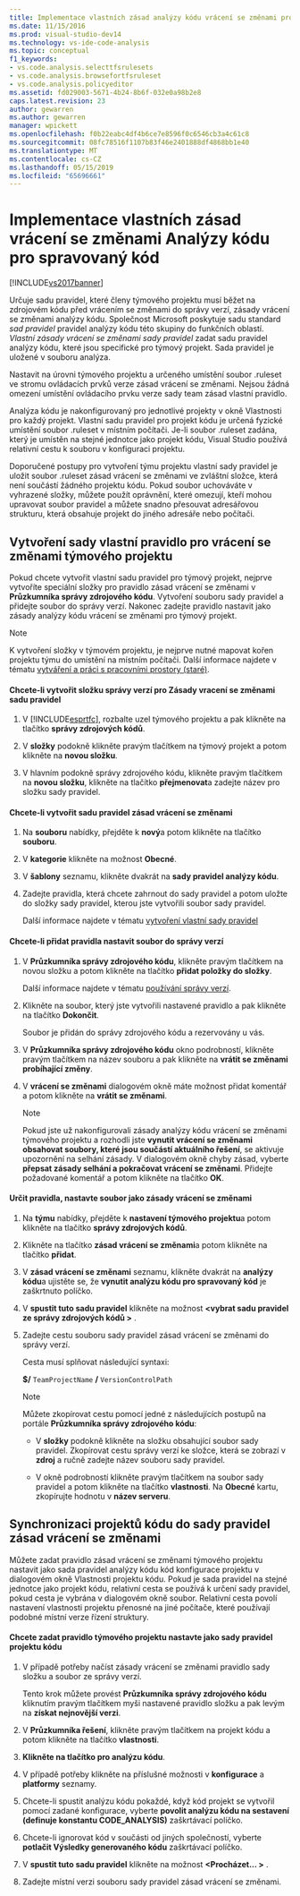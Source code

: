 ```yaml
---
title: Implementace vlastních zásad analýzy kódu vrácení se změnami pro spravovaný kód | Dokumentace Microsoftu
ms.date: 11/15/2016
ms.prod: visual-studio-dev14
ms.technology: vs-ide-code-analysis
ms.topic: conceptual
f1_keywords:
- vs.code.analysis.selecttfsrulesets
- vs.code.analysis.browsefortfsruleset
- vs.code.analysis.policyeditor
ms.assetid: fd029003-5671-4b24-8b6f-032e0a98b2e8
caps.latest.revision: 23
author: gewarren
ms.author: gewarren
manager: wpickett
ms.openlocfilehash: f0b22eabc4df4b6ce7e8596f0c6546cb3a4c61c8
ms.sourcegitcommit: 08fc78516f1107b83f46e2401888df4868bb1e40
ms.translationtype: MT
ms.contentlocale: cs-CZ
ms.lasthandoff: 05/15/2019
ms.locfileid: "65696661"
---
```

# <a name="implementing-custom-code-analysis-check-in-policies-for-managed-code"></a>Implementace vlastních zásad vrácení se změnami Analýzy kódu pro spravovaný kód
[!INCLUDE[vs2017banner](../includes/vs2017banner.md)]

Určuje sadu pravidel, které členy týmového projektu musí běžet na zdrojovém kódu před vrácením se změnami do správy verzí, zásady vrácení se změnami analýzy kódu. Společnost Microsoft poskytuje sadu standard *sad pravidel* pravidel analýzy kódu této skupiny do funkčních oblastí. *Vlastní zásady vrácení se změnami sady pravidel* zadat sadu pravidel analýzy kódu, které jsou specifické pro týmový projekt. Sada pravidel je uložené v souboru analýza.  
  
 Nastavit na úrovni týmového projektu a určeného umístění soubor .ruleset ve stromu ovládacích prvků verze zásad vrácení se změnami. Nejsou žádná omezení umístění ovládacího prvku verze sady team zásad vlastní pravidlo.  
  
 Analýza kódu je nakonfigurovaný pro jednotlivé projekty v okně Vlastnosti pro každý projekt. Vlastní sadu pravidel pro projekt kódu je určená fyzické umístění soubor .ruleset v místním počítači. Je-li soubor .ruleset zadána, který je umístěn na stejné jednotce jako projekt kódu, Visual Studio používá relativní cestu k souboru v konfiguraci projektu.  
  
 Doporučené postupy pro vytvoření týmu projektu vlastní sady pravidel je uložit soubor .ruleset zásad vrácení se změnami ve zvláštní složce, která není součástí žádného projektu kódu. Pokud soubor uchováváte v vyhrazené složky, můžete použít oprávnění, které omezují, kteří mohou upravovat soubor pravidel a můžete snadno přesouvat adresářovou strukturu, která obsahuje projekt do jiného adresáře nebo počítači.  
  
## <a name="creating-the-team-project-custom-check-in-rule-set"></a>Vytvoření sady vlastní pravidlo pro vrácení se změnami týmového projektu  
 Pokud chcete vytvořit vlastní sadu pravidel pro týmový projekt, nejprve vytvoříte speciální složky pro pravidlo zásad vrácení se změnami v **Průzkumníka správy zdrojového kódu**. Vytvoření souboru sady pravidel a přidejte soubor do správy verzí. Nakonec zadejte pravidlo nastavit jako zásady analýzy kódu vrácení se změnami pro týmový projekt.  
  
> [!NOTE]
> K vytvoření složky v týmovém projektu, je nejprve nutné mapovat kořen projektu týmu do umístění na místním počítači. Další informace najdete v tématu [vytváření a práci s pracovními prostory (staré)](https://msdn.microsoft.com/db4d5692-179a-44fe-ad31-0c1c900c9cb2).  
  
#### <a name="to-create-the-version-control-folder-for-the-check-in-policy-rule-set"></a>Chcete-li vytvořit složku správy verzí pro Zásady vracení se změnami sadu pravidel  
  
1. V [!INCLUDE[esprtfc](../includes/esprtfc-md.md)], rozbalte uzel týmového projektu a pak klikněte na tlačítko **správy zdrojových kódů**.  
  
2. V **složky** podokně klikněte pravým tlačítkem na týmový projekt a potom klikněte na **novou složku**.  
  
3. V hlavním podokně správy zdrojového kódu, klikněte pravým tlačítkem na **novou složku**, klikněte na tlačítko **přejmenovat**a zadejte název pro složku sady pravidel.  
  
#### <a name="to-create-the-check-in-policy-rule-set"></a>Chcete-li vytvořit sadu pravidel zásad vrácení se změnami  
  
1. Na **souboru** nabídky, přejděte k **nový**a potom klikněte na tlačítko **souboru**.  
  
2. V **kategorie** klikněte na možnost **Obecné**.  
  
3. V **šablony** seznamu, klikněte dvakrát na **sady pravidel analýzy kódu**.  
  
4. Zadejte pravidla, která chcete zahrnout do sady pravidel a potom uložte do složky sady pravidel, kterou jste vytvořili soubor sady pravidel.  
  
     Další informace najdete v tématu [vytvoření vlastní sady pravidel](../code-quality/creating-custom-code-analysis-rule-sets.md)  
  
#### <a name="to-add-the-rule-set-file-to-version-control"></a>Chcete-li přidat pravidla nastavit soubor do správy verzí  
  
1. V **Průzkumníka správy zdrojového kódu**, klikněte pravým tlačítkem na novou složku a potom klikněte na tlačítko **přidat položky do složky**.  
  
     Další informace najdete v tématu [používání správy verzí](https://msdn.microsoft.com/library/33267cee-fe5f-4aa3-b2cd-6d22ceace314).  
  
2. Klikněte na soubor, který jste vytvořili nastavené pravidlo a pak klikněte na tlačítko **Dokončit**.  
  
     Soubor je přidán do správy zdrojového kódu a rezervovány u vás.  
  
3. V **Průzkumníka správy zdrojového kódu** okno podrobností, klikněte pravým tlačítkem na název souboru a pak klikněte na **vrátit se změnami probíhající změny**.  
  
4. V **vrácení se změnami** dialogovém okně máte možnost přidat komentář a potom klikněte na **vrátit se změnami**.  
  
    > [!NOTE]
    > Pokud jste už nakonfigurovali zásady analýzy kódu vrácení se změnami týmového projektu a rozhodli jste **vynutit vrácení se změnami obsahovat soubory, které jsou součástí aktuálního řešení**, se aktivuje upozornění na selhání zásady. V dialogovém okně chyby zásad, vyberte **přepsat zásady selhání a pokračovat vrácení se změnami**. Přidejte požadované komentář a potom klikněte na tlačítko **OK**.  
  
#### <a name="to-specify-the-rule-set-file-as-the-check-in-policy"></a>Určit pravidla, nastavte soubor jako zásady vrácení se změnami  
  
1. Na **týmu** nabídky, přejděte k **nastavení týmového projektu**a potom klikněte na tlačítko **správy zdrojových kódů**.  
  
2. Klikněte na tlačítko **zásad vrácení se změnami**a potom klikněte na tlačítko **přidat**.  
  
3. V **zásad vrácení se změnami** seznamu, klikněte dvakrát na **analýzy kódu**a ujistěte se, že **vynutit analýzu kódu pro spravovaný kód** je zaškrtnuto políčko.  
  
4. V **spustit tuto sadu pravidel** klikněte na možnost  **\<vybrat sadu pravidel ze správy zdrojových kódů >** .  
  
5. Zadejte cestu souboru sady pravidel zásad vrácení se změnami do správy verzí.  
  
     Cesta musí splňovat následující syntaxi:  
  
     **$/** `TeamProjectName` **/** `VersionControlPath`  
  
    > [!NOTE]
    > Můžete zkopírovat cestu pomocí jedné z následujících postupů na portále **Průzkumníka správy zdrojového kódu**:  
  
    - V **složky** podokně klikněte na složku obsahující soubor sady pravidel. Zkopírovat cestu správy verzí ke složce, která se zobrazí v **zdroj** a ručně zadejte název souboru sady pravidel.  
  
    - V okně podrobností klikněte pravým tlačítkem na soubor sady pravidel a potom klikněte na tlačítko **vlastnosti**. Na **Obecné** kartu, zkopírujte hodnotu v **název serveru**.  
  
## <a name="synchronizing-code-projects-to-the-check-in-policy-rule-set"></a>Synchronizaci projektů kódu do sady pravidel zásad vrácení se změnami  
 Můžete zadat pravidlo zásad vrácení se změnami týmového projektu nastavit jako sada pravidel analýzy kódu kód konfigurace projektu v dialogovém okně Vlastnosti projektu kódu. Pokud je sada pravidel na stejné jednotce jako projekt kódu, relativní cesta se používá k určení sady pravidel, pokud cesta je vybrána v dialogovém okně soubor. Relativní cesta povolí nastavení vlastnosti projektu přenosné na jiné počítače, které používají podobné místní verze řízení struktury.  
  
#### <a name="to-specify-a-team-project-rule-set-as-the-rule-set-of-a-code-project"></a>Chcete zadat pravidlo týmového projektu nastavte jako sady pravidel projektu kódu  
  
1. V případě potřeby načíst zásady vrácení se změnami pravidlo sady složku a soubor ze správy verzí.  
  
     Tento krok můžete provést **Průzkumníka správy zdrojového kódu** kliknutím pravým tlačítkem myši nastavené pravidlo složku a pak levým na **získat nejnovější verzi**.  
  
2. V **Průzkumníka řešení**, klikněte pravým tlačítkem na projekt kódu a potom klikněte na tlačítko **vlastnosti**.  
  
3. **Klikněte na tlačítko pro analýzu kódu**.  
  
4. V případě potřeby klikněte na příslušné možnosti v **konfigurace** a **platformy** seznamy.  
  
5. Chcete-li spustit analýzu kódu pokaždé, když kód projekt se vytvořil pomocí zadané konfigurace, vyberte **povolit analýzu kódu na sestavení (definuje konstantu CODE_ANALYSIS)** zaškrtávací políčko.  
  
6. Chcete-li ignorovat kód v součásti od jiných společností, vyberte **potlačit Výsledky generovaného kódu** zaškrtávací políčko.  
  
7. V **spustit tuto sadu pravidel** klikněte na možnost  **\<Procházet... >** .  
  
8. Zadejte místní verzi souboru sady pravidel zásad vrácení se změnami.
